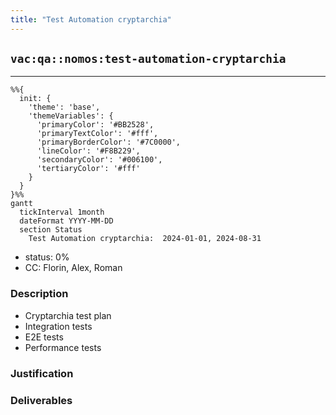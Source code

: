 ```yaml
---
title: "Test Automation cryptarchia"
---
```

## `vac:qa::nomos:test-automation-cryptarchia`
---

```mermaid
%%{ 
  init: { 
    'theme': 'base', 
    'themeVariables': { 
      'primaryColor': '#BB2528', 
      'primaryTextColor': '#fff', 
      'primaryBorderColor': '#7C0000', 
      'lineColor': '#F8B229', 
      'secondaryColor': '#006100', 
      'tertiaryColor': '#fff' 
    } 
  } 
}%%
gantt
  tickInterval 1month
  dateFormat YYYY-MM-DD 
  section Status
    Test Automation cryptarchia:  2024-01-01, 2024-08-31
```

- status: 0%
- CC: Florin, Alex, Roman

### Description

- Cryptarchia test plan
- Integration tests
- E2E tests
- Performance tests

### Justification


### Deliverables
